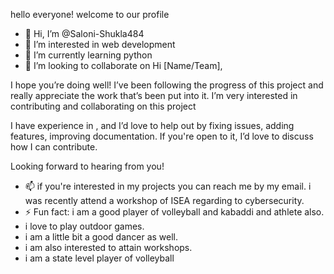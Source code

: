 hello everyone! welcome to our profile
- 👋 Hi, I’m @Saloni-Shukla484
- 👀 I’m interested in web development 
- 🌱 I’m currently learning  python 
- 💞️ I’m looking to collaborate on Hi [Name/Team],

I hope you’re doing well! I’ve been following the progress of this project and really appreciate the work that’s been put into it. I’m very interested in contributing and collaborating on this project

I have experience in , and I’d love to help out by fixing issues, adding features, improving documentation. If you're open to it, I’d love to discuss how I can contribute.

Looking forward to hearing from you!

- 📫 if you're interested in my projects you can reach me by my email.
    i was recently attend a workshop of ISEA regarding to cybersecurity.
- ⚡ Fun fact: i am a good player of volleyball and kabaddi and athlete also.
- i love to play outdoor games.
- i am a little bit a good dancer as well.
- i am also interested to attain workshops.
- i am a state level player of volleyball

<!---
Saloni-Shukla484/Saloni-Shukla484 is a ✨ special ✨ repository because its `README.md` (this file) appears on your GitHub profile.
You can click the Preview link to take a look at your changes.
--->
